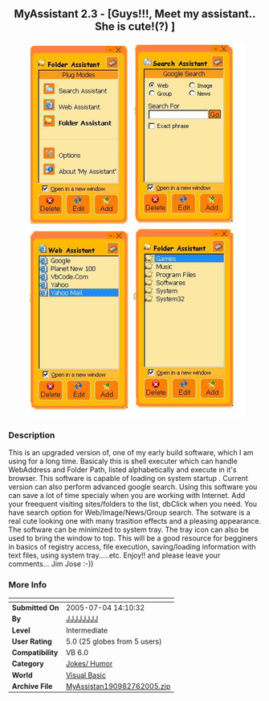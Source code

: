 ﻿<div align="center">

## MyAssistant 2\.3 \- \[Guys\!\!\!,  Meet my assistant\.\. She is cute\!\(?\) \]

<img src="PIC200576145545843.jpg">
</div>

### Description

This is an upgraded version of, one of my early build software, which I am using for a long time. Basicaly this is shell executer which can handle WebAddress and Folder Path, listed alphabetically and execute in it's browser. This software is capable of loading on system startup . Current version can also perform advanced google search. Using this software you can save a lot of time specialy when you are working with Internet. Add your freequent visiting sites/folders to the list, dbClick when you need. You have search option for Web/Image/News/Group search. The sotware is a real cute looking one with many trasition effects and a pleasing appearance. The software can be minimized to system tray. The tray icon can also be used to bring the window to top. This will be a good resource for begginers in basics of registry access, file execution, saving/loading information with text files, using system tray.....etc. Enjoy!! and please leave your comments... Jim Jose :-))
 
### More Info
 


<span>             |<span>
---                |---
**Submitted On**   |2005-07-04 14:10:32
**By**             |[JJJJJJJJ](https://github.com/Planet-Source-Code/PSCIndex/blob/master/ByAuthor/jjjjjjjj.md)
**Level**          |Intermediate
**User Rating**    |5.0 (25 globes from 5 users)
**Compatibility**  |VB 6\.0
**Category**       |[Jokes/ Humor](https://github.com/Planet-Source-Code/PSCIndex/blob/master/ByCategory/jokes-humor__1-40.md)
**World**          |[Visual Basic](https://github.com/Planet-Source-Code/PSCIndex/blob/master/ByWorld/visual-basic.md)
**Archive File**   |[MyAssistan190982762005\.zip](https://github.com/Planet-Source-Code/jjjjjjjj-myassistant-2-3-guys-meet-my-assistant-she-is-cute__1-61557/archive/master.zip)








